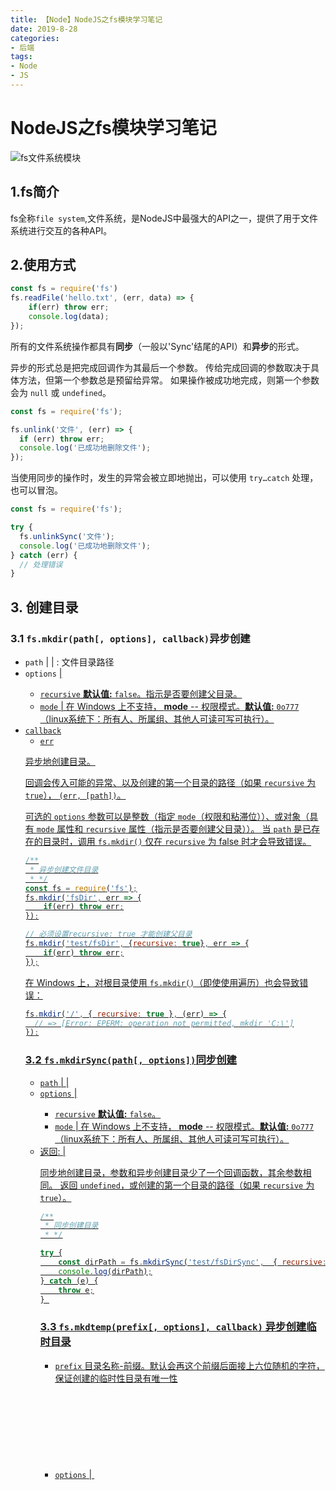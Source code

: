 ```yaml
---
title: 【Node】NodeJS之fs模块学习笔记
date: 2019-8-28
categories: 
- 后端
tags: 
- Node
- JS
---
```


# NodeJS之fs模块学习笔记

![fs文件系统模块](E:\blog\images\node\fs.png)

## 1.fs简介

fs全称`file system`,文件系统，是NodeJS中最强大的API之一，提供了用于文件系统进行交互的各种API。

## 2.使用方式

```js
const fs = require('fs')
fs.readFile('hello.txt', (err, data) => {
    if(err) throw err;
    console.log(data);
});
```

所有的文件系统操作都具有**同步**（一般以'Sync'结尾的API）和**异步**的形式。

异步的形式总是把完成回调作为其最后一个参数。 传给完成回调的参数取决于具体方法，但第一个参数总是预留给异常。 如果操作被成功地完成，则第一个参数会为 `null` 或 `undefined`。

```js
const fs = require('fs');

fs.unlink('文件', (err) => {
  if (err) throw err;
  console.log('已成功地删除文件');
});
```

当使用同步的操作时，发生的异常会被立即地抛出，可以使用 `try…catch` 处理，也可以冒泡。

```js
const fs = require('fs');

try {
  fs.unlinkSync('文件');
  console.log('已成功地删除文件');
} catch (err) {
  // 处理错误
}
```

## 3. 创建目录

### 3.1 `fs.mkdir(path[, options], callback)`异步创建

- `path` [<string>](http://nodejs.cn/s/9Tw2bK) | [<Buffer>](http://nodejs.cn/s/6x1hD3) | [<URL>](http://nodejs.cn/s/5dwq7G): 文件目录路径
- `options` [<Object>](http://nodejs.cn/s/jzn6Ao) | [<integer>](http://nodejs.cn/s/SXbo1v)
  - `recursive` [<boolean>](http://nodejs.cn/s/jFbvuT) **默认值:** `false`。指示是否要创建父目录。
  - `mode` [<string>](http://nodejs.cn/s/9Tw2bK) | [<integer>](http://nodejs.cn/s/SXbo1v) 在 Windows 上不支持， **mode** -- 权限模式。**默认值:** `0o777`（linux系统下：所有人、所属组、其他人可读可写可执行）。
- `callback` [<Function>](http://nodejs.cn/s/ceTQa6)
  - `err` [<Error>](http://nodejs.cn/s/qZ873x)

异步地创建目录。

回调会传入可能的异常、以及创建的第一个目录的路径（如果 `recursive` 为 `true`）， `(err, [path])`。

可选的 `options` 参数可以是整数（指定 `mode`（权限和粘滞位））、或对象（具有 `mode` 属性和 `recursive` 属性（指示是否要创建父目录））。 当 `path` 是已存在的目录时，调用 `fs.mkdir()` 仅在 `recursive` 为 false 时才会导致错误。

```js
/**
 * 异步创建文件目录
 * */
const fs = require('fs');
fs.mkdir('fsDir', err => {
    if(err) throw err;
});

// 必须设置recursive: true 才能创建父目录
fs.mkdir('test/fsDir', {recursive: true}, err => {
    if(err) throw err;
});
```

在 Windows 上，对根目录使用 `fs.mkdir()`（即使使用遍历）也会导致错误：

```js
fs.mkdir('/', { recursive: true }, (err) => {
  // => [Error: EPERM: operation not permitted, mkdir 'C:\']
});
```

### 3.2 `fs.mkdirSync(path[, options])`同步创建

- `path` [<string>](http://nodejs.cn/s/9Tw2bK) | [<Buffer>](http://nodejs.cn/s/6x1hD3) | [<URL>](http://nodejs.cn/s/5dwq7G)
- `options` [<Object>](http://nodejs.cn/s/jzn6Ao) | [<integer>](http://nodejs.cn/s/SXbo1v)
  - `recursive` [<boolean>](http://nodejs.cn/s/jFbvuT) **默认值:** `false`。
  - `mode` [<string>](http://nodejs.cn/s/9Tw2bK) | [<integer>](http://nodejs.cn/s/SXbo1v) 在 Windows 上不支持， **mode** -- 权限模式。**默认值:** `0o777`（linux系统下：所有人、所属组、其他人可读可写可执行）。
- 返回: [<string>](http://nodejs.cn/s/9Tw2bK) | [<undefined>](http://nodejs.cn/s/8ym6ow)

同步地创建目录，参数和异步创建目录少了一个回调函数，其余参数相同。 返回 `undefined`，或创建的第一个目录的路径（如果 `recursive` 为 `true`）。

```js
/**
 * 同步创建目录
 * */

try {
    const dirPath = fs.mkdirSync('test/fsDirSync',  { recursive: true });
    console.log(dirPath);
} catch (e) {
    throw e;
} 
```

### 3.3 `fs.mkdtemp(prefix[, options], callback)` 异步创建临时目录

- `prefix` [<string>](http://nodejs.cn/s/9Tw2bK) 目录名称-前缀。默认会再这个前缀后面接上六位随机的字符，保证创建的临时性目录有唯一性
- `options` [<string>](http://nodejs.cn/s/9Tw2bK) | [<Object>](http://nodejs.cn/s/jzn6Ao)  指定编码，参数值为：`'utf-8'` 或者 `{encoding: 'utf-8'}`
  - `encoding` [<string>](http://nodejs.cn/s/9Tw2bK) **默认值:** `'utf8'`。
- `callback` [<Function>](http://nodejs.cn/s/ceTQa6)
  - `err` [<Error>](http://nodejs.cn/s/qZ873x)
  - `directory` [<string>](http://nodejs.cn/s/9Tw2bK)

```js
const fs = require('fs');
const os = require('os');
const path = require('path');
// 获取根目录Temp文件路径
const tmpDir = os.tmpdir();

fs.mkdtemp(path.join(tmpDir, '目录-'), 'utf-8', (err, directory) => {
  if (err) throw err;
  console.log(directory);
  // 打印类似: /tmp/目录-9jEV66(linux) 或 C:\Users\...\AppData\Local\Temp\目录-9jEV66(windows)
});

// 將临时目录创建到指定目录下
const { sep } = path;
fs.mkdtemp(`testDir${sep}`, (err, directory) => {
    if (err) throw err;
    console.log(directory);
    // 输出类似 `/tmp/abc123`。
    // 新的临时目录会被创建在 /tmp 目录中。
});
```

>  [nodejs中通过fs.mkdtemp 创建的临时目录会自动删除么？](https://segmentfault.com/q/1010000010321645)

### 3.4 `fs.mkdtempSync(prefix[, options])`同步创建临时目录

- `prefix` [<string>](http://nodejs.cn/s/9Tw2bK)
- `options` [<string>](http://nodejs.cn/s/9Tw2bK) | [<Object>](http://nodejs.cn/s/jzn6Ao)
  - `encoding` [<string>](http://nodejs.cn/s/9Tw2bK) **默认值:** `'utf8'`。
- 返回: [<string>](http://nodejs.cn/s/9Tw2bK) 返回创建的目录路径。

## 4.追加文件（不存在则创建文件）

### 4.1 `fs.appendFile(path, data[, options], callback)`异步追加文件

- `path` [<string>](http://nodejs.cn/s/9Tw2bK) | [<Buffer>](http://nodejs.cn/s/6x1hD3) | [<URL>](http://nodejs.cn/s/5dwq7G) | [<number>](http://nodejs.cn/s/SXbo1v) 文件名或文件描述符。
- `data` [<string>](http://nodejs.cn/s/9Tw2bK) | [<Buffer>](http://nodejs.cn/s/6x1hD3)
- `options` [<Object>](http://nodejs.cn/s/jzn6Ao) | [<string>](http://nodejs.cn/s/9Tw2bK)
  - `encoding` [<string>](http://nodejs.cn/s/9Tw2bK) | [<null>](http://nodejs.cn/s/334hvC) **默认值:** `'utf8'`。
  - `mode` [<integer>](http://nodejs.cn/s/SXbo1v) **默认值:** `0o666`。文件权限
  - `flag` [<string>](http://nodejs.cn/s/9Tw2bK) 参见[文件系统 `flag` 的支持](http://nodejs.cn/s/JjbY8n)。**默认值:** `'a'`。
- `callback` [<Function>](http://nodejs.cn/s/ceTQa6)
  - `err` [<Error>](http://nodejs.cn/s/qZ873x)

异步地追加数据到文件，如果文件尚不存在则创建文件。 `data` 可以是字符串或 [`Buffer`](http://nodejs.cn/s/FApxjh)。

```js
fs.appendFile('文件.txt', '追加的数据', (err) => {
  if (err) throw err;
  console.log('数据已被追加到文件');
});
```

如果 `options` 是字符串，则它指定字符编码：

```js
fs.appendFile('文件.txt', '追加的数据', 'utf8', callback);
```

`path` 可以指定为已打开用于追加（使用 `fs.open()` 或 `fs.openSync()`）的数字型文件描述符。 文件描述符不会自动关闭。

```js
fs.open('文件.txt', 'a', (err, fd) => {
  if (err) throw err;
  fs.appendFile(fd, '追加的数据', 'utf8', (err) => {
    fs.close(fd, (err) => {
      if (err) throw err;
    });
    if (err) throw err;
  });
});
```

### 4.2 `fs.appendFileSync(path, data[, options])`同步追加文件

- `path` [<string>](http://nodejs.cn/s/9Tw2bK) | [<Buffer>](http://nodejs.cn/s/6x1hD3) | [<URL>](http://nodejs.cn/s/5dwq7G) | [<number>](http://nodejs.cn/s/SXbo1v) 文件名或文件描述符。
- `data` [<string>](http://nodejs.cn/s/9Tw2bK) | [<Buffer>](http://nodejs.cn/s/6x1hD3)
- `options` [<Object>](http://nodejs.cn/s/jzn6Ao) | [<string>](http://nodejs.cn/s/9Tw2bK)
  - `encoding` [<string>](http://nodejs.cn/s/9Tw2bK) | [<null>](http://nodejs.cn/s/334hvC) **默认值:** `'utf8'`。
  - `mode` [<integer>](http://nodejs.cn/s/SXbo1v) **默认值:** `0o666`。文件权限
  - `flag` [<string>](http://nodejs.cn/s/9Tw2bK) 参见[文件系统 `flag` 的支持](http://nodejs.cn/s/JjbY8n)。**默认值:** `'a'`。

同步地将数据追加到文件，如果文件不存在则创建该文件。 `data` 可以是字符串或 [`Buffer`](http://nodejs.cn/s/FApxjh)。

```js
try {
  fs.appendFileSync('文件.txt', '追加的数据');
  console.log('数据已被追加到文件');
} catch (err) {
  /* 处理错误 */
}
```

如果 `options` 是字符串，则它指定字符编码：

```js
fs.appendFileSync('文件.txt', '追加的数据', 'utf8');
```

`path` 可以指定为已打开用于追加（使用 `fs.open()` 或 `fs.openSync()`）的数字型文件描述符。 文件描述符不会自动关闭。

```js
let fd;

try {
  fd = fs.openSync('文件.txt', 'a');
  fs.appendFileSync(fd, '追加的数据', 'utf8');
} catch (err) {
  /* 处理错误 */
} finally {
  if (fd !== undefined)
    fs.closeSync(fd);
}
```

## *5. 打开文件

### 5.1  `fs.open(path[, flags[, mode]], callback)`异步打开文件

- `path` [<string>](http://nodejs.cn/s/9Tw2bK) | [<Buffer>](http://nodejs.cn/s/6x1hD3) | [<URL>](http://nodejs.cn/s/5dwq7G)
- `flags` [<string>](http://nodejs.cn/s/9Tw2bK) | [<number>](http://nodejs.cn/s/SXbo1v) 参见[文件系统 `flag` 的支持](http://nodejs.cn/s/JjbY8n)。 **默认值:** `'r'`。
- `mode` [<string>](http://nodejs.cn/s/9Tw2bK) | [<integer>](http://nodejs.cn/s/SXbo1v) **默认值:** `0o666`（可读写）。
- `callback` [<Function>](http://nodejs.cn/s/ceTQa6)
  - `err` [<Error>](http://nodejs.cn/s/qZ873x)
  - `fd` [<integer>](http://nodejs.cn/s/SXbo1v) 文件描述符的整数

```js
const fs = require('fs');
fs.open('文件.txt', 'r', (err, dir) => {
    if (err) throw err;
    console.log('打开文件', dir);
    // 一般不这样使用而是直接使用 fs.readFile
    fs.readFile(dir, (err, data) => {
        if (err) throw err;
        console.log(data.toString())
    })
});
```

### 5.2 `fs.openSync(path[, flags, mode])`同步打开文件

- `path` [<string>](http://nodejs.cn/s/9Tw2bK) | [<Buffer>](http://nodejs.cn/s/6x1hD3) | [<URL>](http://nodejs.cn/s/5dwq7G)
- `flags` [<string>](http://nodejs.cn/s/9Tw2bK) | [<number>](http://nodejs.cn/s/SXbo1v) 参见[文件系统 `flag` 的支持](http://nodejs.cn/s/JjbY8n)。 **默认值:** `'r'`。
- `mode` [<string>](http://nodejs.cn/s/9Tw2bK) | [<integer>](http://nodejs.cn/s/SXbo1v) **默认值:** `0o666`（可读写）。
- 返回: [<number> ](http://nodejs.cn/s/SXbo1v)返回表示文件描述符的整数。

### 5.3 为什么不使用它们？

源码解读：

```js
// fs.open方法
function open(path, flags, mode, callback) {
	...
    //  binding.open方法
  binding.open(pathModule.toNamespacedPath(path),
               flagsNumber,
               mode,
               req);
}

// fs.readFile
function readFile(path, options, callback) {
	...
  path = getValidatedPath(path);
    //  binding.open方法
  binding.open(pathModule.toNamespacedPath(path),
               stringToFlags(options.flag || 'r'),
               0o666,
               req);
}

// fs.write
function writeFile(path, data, options, callback) {
    ...
    // 这里调用了fs.open
  fs.open(path, flag, options.mode, (openErr, fd) => {
    if (openErr) {
      callback(openErr);
    } else {
      writeFd(fd, false);
    }
  });

}
```

从源码中可以看出，一般直接使用`fs.readFile`等方式直接操作文件即可，因为他们都之间或间接的使用了`open`方法。

## 6. 读取文件

### 6.1 `fs.readFile(path[, options], callback)`异步读取文件

- `path` [<string>](http://nodejs.cn/s/9Tw2bK) | [<Buffer>](http://nodejs.cn/s/6x1hD3) | [<URL>](http://nodejs.cn/s/5dwq7G) | [<integer>](http://nodejs.cn/s/SXbo1v) 文件名或文件描述符。
- `options` [<Object>](http://nodejs.cn/s/jzn6Ao) | [<string>](http://nodejs.cn/s/9Tw2bK)
  - `encoding` [<string>](http://nodejs.cn/s/9Tw2bK) | [<null>](http://nodejs.cn/s/334hvC) **默认值:** `null`。字符编码
  - `flag` [<string>](http://nodejs.cn/s/9Tw2bK) 参见[文件系统 `flag` 的支持](http://nodejs.cn/s/JjbY8n)。**默认值:** `'r'`。
- `callback` [<Function>](http://nodejs.cn/s/ceTQa6)
  - `err` [<Error>](http://nodejs.cn/s/qZ873x)
  - `data` [<string>](http://nodejs.cn/s/9Tw2bK) | [<Buffer>](http://nodejs.cn/s/6x1hD3) 如果没有指定字符编码，则返回原始的 buffer。

异步地读取文件的全部内容。

```js
fs.readFile('文件名','utf8', (err, data) => {
  if (err) throw err;
  console.log(data);
});
```

`fs.readFile()` 函数会缓冲整个文件。 若要最小化内存成本，则尽可能选择流式（使用 `fs.createReadStream()`）。

### 6.2 `fs.readFileSync(path[, options])`同步读取文件

- `path` [<string>](http://nodejs.cn/s/9Tw2bK) | [<Buffer>](http://nodejs.cn/s/6x1hD3) | [<URL>](http://nodejs.cn/s/5dwq7G) | [<integer>](http://nodejs.cn/s/SXbo1v) 文件名或文件描述符。
- `options` [<Object>](http://nodejs.cn/s/jzn6Ao) | [](http://nodejs.cn/s/9Tw2bK)
  - `encoding` [<string>](http://nodejs.cn/s/9Tw2bK) | [<null>](http://nodejs.cn/s/334hvC) **默认值:** `null`。字符编码
  - `flag` [<string>](http://nodejs.cn/s/9Tw2bK) 参见[文件系统 `flag` 的支持](http://nodejs.cn/s/JjbY8n)。**默认值:** `'r'`。
- 返回: [<string>](http://nodejs.cn/s/9Tw2bK) | [<buffer>](http://nodejs.cn/s/6x1hD3) 返回 `path` 的内容。如果指定了 `encoding` 选项，则此函数返回字符串。 否则，返回 buffer。

## 7. 写入文件

### 7.1`fs.writeFile(file, data[, options], callback)`异步写入文件

- `file` [<string>](http://nodejs.cn/s/9Tw2bK) | [<Buffer>](http://nodejs.cn/s/6x1hD3) | [<URL>](http://nodejs.cn/s/5dwq7G) | [<integer>](http://nodejs.cn/s/SXbo1v) 文件名或文件描述符。
- `data` [<string>](http://nodejs.cn/s/9Tw2bK) | [<Buffer>](http://nodejs.cn/s/6x1hD3) | [<TypedArray>](http://nodejs.cn/s/oh3CkV) | [<DataView>](http://nodejs.cn/s/yCdVkD)
- `options` [<Object>](http://nodejs.cn/s/jzn6Ao) | [<string>](http://nodejs.cn/s/9Tw2bK)
  - `encoding` [<string>](http://nodejs.cn/s/9Tw2bK) | [<null>](http://nodejs.cn/s/334hvC) **默认值:** `'utf8'`。
  - `mode` [<integer>](http://nodejs.cn/s/SXbo1v) **默认值:** `0o666`。
  - `flag` [<string>](http://nodejs.cn/s/9Tw2bK) 参见[文件系统 `flag` 的支持](http://nodejs.cn/s/JjbY8n)。 **默认值:** `'w'`。
- `callback` [<Function>](http://nodejs.cn/s/ceTQa6)
  - `err` [<Error>](http://nodejs.cn/s/qZ873x)

当 `file` 是文件名时，则异步地写入数据到文件（如果文件已存在，则覆盖文件）。 `data` 可以是字符串或 buffer。

当 `file` 是文件描述符时，则其行为类似于直接调用 `fs.write()`（建议使用）。 参见以下关于使用文件描述符的说明。

如果 `data` 是 buffer，则 `encoding` 选项会被忽略。

```js
const data = new Uint8Array(Buffer.from('Node.js 中文网'));
fs.writeFile('文件.txt', data, (err) => {
  if (err) throw err;
  console.log('文件已被保存');
});
```

如果 `options` 是字符串，则它指定字符编码：

```js
fs.writeFile('文件.txt', 'Node.js 中文网', 'utf8', callback);
```

不等待回调就对同一个文件多次使用 `fs.writeFile()` 是不安全的。 对于这种情况，建议使用 [`fs.createWriteStream()`](http://nodejs.cn/s/VdSJQa)。

### 7.2`fs.writeFileSync(file, data[, options])`同步写入文件

- `file` [<string>](http://nodejs.cn/s/9Tw2bK) | [<Buffer>](http://nodejs.cn/s/6x1hD3) | [<URL>](http://nodejs.cn/s/5dwq7G) | [<integer>](http://nodejs.cn/s/SXbo1v) 文件名或文件描述符。
- `data` [<string>](http://nodejs.cn/s/9Tw2bK) | [<Buffer>](http://nodejs.cn/s/6x1hD3) | [<TypedArray>](http://nodejs.cn/s/oh3CkV) | [<DataView>](http://nodejs.cn/s/yCdVkD)
- `options` [<Object>](http://nodejs.cn/s/jzn6Ao) | [<string>](http://nodejs.cn/s/9Tw2bK)
  - `encoding` [<string>](http://nodejs.cn/s/9Tw2bK) | [<null>](http://nodejs.cn/s/334hvC) **默认值:** `'utf8'`。
  - `mode` [<integer>](http://nodejs.cn/s/SXbo1v) **默认值:** `0o666`。
  - `flag` [<string>](http://nodejs.cn/s/9Tw2bK) 参见[文件系统 `flag` 的支持](http://nodejs.cn/s/JjbY8n)。 **默认值:** `'w'`。

返回 `undefined`。

## 8. 拷贝文件

### 8.1 `fs.copyFile(src, dest[, mode], callback)`异步拷贝文件

- `src` [<string>](http://nodejs.cn/s/9Tw2bK) | [<Buffer>](http://nodejs.cn/s/6x1hD3) | [<URL>](http://nodejs.cn/s/5dwq7G) 要拷贝的源文件名。
- `dest` [<string>](http://nodejs.cn/s/9Tw2bK) | [<Buffer>](http://nodejs.cn/s/6x1hD3) | [<URL>](http://nodejs.cn/s/5dwq7G) 拷贝操作的目标文件名。
- `mode` [<integer>](http://nodejs.cn/s/SXbo1v) 用于拷贝操作的修饰符。**默认值:** `0`。
- `callback` [<Function>](http://nodejs.cn/s/ceTQa6)

异步地将 `src` 拷贝到 `dest`。 默认情况下，如果 `dest` 已经存在，则覆盖它。 除了可能的异常，回调函数没有其他参数。 Node.js 不保证拷贝操作的原子性。 如果在打开目标文件用于写入后发生错误，则 Node.js 将尝试删除目标文件。

`mode` 是一个可选的整数，指定拷贝操作的行为。 可以创建由两个或更多个值按位或组成的掩码（比如 `fs.constants.COPYFILE_EXCL | fs.constants.COPYFILE_FICLONE`）。

- `fs.constants.COPYFILE_EXCL` - 如果 `dest` 已存在，则拷贝操作将失败。
- `fs.constants.COPYFILE_FICLONE` - 拷贝操作将尝试创建写时拷贝（copy-on-write）链接。如果平台不支持写时拷贝，则使用后备的拷贝机制。
- `fs.constants.COPYFILE_FICLONE_FORCE` - 拷贝操作将尝试创建写时拷贝链接。如果平台不支持写时拷贝，则拷贝操作将失败。

```js
const fs = require('fs');
const { COPYFILE_EXCL } = fs.constants;

function callback(err) {
  if (err) throw err;
  console.log('源文件已拷贝到目标文');
}

// 默认情况下将创建或覆盖目标文件。
fs.copyFile('源文件.txt', '目标文件.txt', callback);

// 通过使用 COPYFILE_EXCL，如果目标文件存在，则操作将失败。
fs.copyFile('源文件.txt', '目标文件.txt', COPYFILE_EXCL, callback);
```

### 8.2 `fs.copyFileSync(src, dest[, mode])`同步拷贝文件

- `src` [<string>](http://nodejs.cn/s/9Tw2bK) | [<Buffer>](http://nodejs.cn/s/6x1hD3) | [<URL>](http://nodejs.cn/s/5dwq7G) 要拷贝的源文件名。
- `dest` [<string>](http://nodejs.cn/s/9Tw2bK) | [<Buffer>](http://nodejs.cn/s/6x1hD3) | [<URL>](http://nodejs.cn/s/5dwq7G) 拷贝操作的目标文件名。
- `mode` [<integer>](http://nodejs.cn/s/SXbo1v) 用于拷贝操作的修饰符。**默认值:** `0`。

其余同``fs.copyFile(src, dest[, mode], callback)`

```js
const fs = require('fs');
const { COPYFILE_EXCL } = fs.constants;

// 默认情况下将创建或覆盖目标文件。
fs.copyFileSync('源文件.txt', '目标文件.txt');
console.log('源文件已拷贝到目标文件');

// 通过使用 COPYFILE_EXCL，如果目标文件存在，则操作将失败。
fs.copyFileSync('源文件.txt', '目标文件.txt', COPYFILE_EXCL);
```

## 9.重命名文件

### 9.1 `fs.rename(oldPath, newPath, callback)`异步重命名文件

- `oldPath` [<string>](http://nodejs.cn/s/9Tw2bK) | [<Buffer>](http://nodejs.cn/s/6x1hD3) | [<URL>](http://nodejs.cn/s/5dwq7G) 
- `newPath` [<string>](http://nodejs.cn/s/9Tw2bK) | [<Buffer>](http://nodejs.cn/s/6x1hD3) | [<URL>](http://nodejs.cn/s/5dwq7G) 
- `callback` [<Function>](http://nodejs.cn/s/ceTQa6)
  - `err` [<Error>](http://nodejs.cn/s/qZ873x)

异步地把 `oldPath` 文件重命名为 `newPath` 提供的路径名。 如果 `newPath` 已存在，则覆盖它。 除了可能的异常，完成回调没有其他参数。

也可参见 [`rename(2)`](http://nodejs.cn/s/YbqghQ)。

```js
fs.rename('旧文件.txt', '新文件.txt', (err) => {
  if (err) throw err;
  console.log('重命名完成');
});
```

### 9.2 `fs.renameSync(oldPath, newPath, callback)`同步重命名文件

- `oldPath` [<string>](http://nodejs.cn/s/9Tw2bK) | [<Buffer>](http://nodejs.cn/s/6x1hD3) | [<URL>](http://nodejs.cn/s/5dwq7G) 
- `newPath` [<string>](http://nodejs.cn/s/9Tw2bK) | [<Buffer>](http://nodejs.cn/s/6x1hD3) | [<URL>](http://nodejs.cn/s/5dwq7G) 
- 返回 `undefined`

## 10.判断文件

### 10.1 `fs.access(path[, mode], callback)` 异步测试文件权限（存在、读写）

- `path` [<string>](http://nodejs.cn/s/9Tw2bK) | [<Buffer>](http://nodejs.cn/s/6x1hD3) | [<URL>](http://nodejs.cn/s/5dwq7G) 
- `mode` [<integer>](http://nodejs.cn/s/SXbo1v) **默认值:** `fs.constants.F_OK`。
- `callback` [<Function>](http://nodejs.cn/s/ceTQa6)
  - `err` [<Error>](http://nodejs.cn/s/qZ873x)

测试用户对 `path` 指定的文件或目录的权限。 `mode` 参数是一个可选的整数，指定要执行的可访问性检查。 查看[文件可访问性的常量](http://nodejs.cn/s/qZfpqk)了解 `mode` 的可选值。 可以创建由两个或更多个值按位或组成的掩码（例如 `fs.constants.W_OK | fs.constants.R_OK`）。

最后一个参数 `callback` 是回调函数，调用时会传入可能的错误参数。 如果任何可访问性检查失败，则错误参数会是 `Error` 对象。 以下示例会检查 `package.json` 是否存在、以及是否可读或可写。

```js
const file = 'package.json';

// 检查文件是否存在于当前目录中。
fs.access(file, fs.constants.F_OK, (err) => {
  console.log(`${file} ${err ? '不存在' : '存在'}`);
});

// 检查文件是否可读。
fs.access(file, fs.constants.R_OK, (err) => {
  console.log(`${file} ${err ? '不可读' : '可读'}`);
});

// 检查文件是否可写。
fs.access(file, fs.constants.W_OK, (err) => {
  console.log(`${file} ${err ? '不可写' : '可写'}`);
});

// 检查文件是否存在于当前目录中、以及是否可写。
fs.access(file, fs.constants.F_OK | fs.constants.W_OK, (err) => {
  if (err) {
    console.error(
      `${file} ${err.code === 'ENOENT' ? '不存在' : '只可读'}`);
  } else {
    console.log(`${file} 存在，且可写`);
  }
});
```

### 10.2`fs.accessSync(path[, mode])` 同步测试文件权限（存在、读写）

- `path` [<string>](http://nodejs.cn/s/9Tw2bK) | [<Buffer>](http://nodejs.cn/s/6x1hD3) | [<URL>](http://nodejs.cn/s/5dwq7G) 
- `mode` [<integer>](http://nodejs.cn/s/SXbo1v) **默认值:** `fs.constants.F_OK`

同步地测试用户对 `path` 指定的文件或目录的权限。 `mode` 参数是一个可选的整数，指定要执行的可访问性检查。 查看[文件可访问性的常量](http://nodejs.cn/s/qZfpqk)了解 `mode` 的可选值。 可以创建由两个或更多个值按位或组成的掩码（例如 `fs.constants.W_OK | fs.constants.R_OK`）。

如果可访问性检查失败，则抛出 `Error`。 否则，该方法将返回 `undefined`。

```js
try {
  fs.accessSync('etc/passwd', fs.constants.R_OK | fs.constants.W_OK);
  console.log('可以读写');
} catch (err) {
  console.error('无权访问');
}
```

### 10.3 `fs.open`写入时判断存在是否有效

```js
fs.open('文件', 'wx', (err, fd) => {
  if (err) {
    if (err.code === 'EEXIST') {
      console.error('文件已存在');
      return;
    }

    throw err;
  }

  writeMyData(fd);
});
```

### 10.4 `fs.open`读取时判断存在文件是否有效

```js
fs.open('文件', 'r', (err, fd) => {
  if (err) {
    if (err.code === 'ENOENT') {
      console.error('文件不存在');
      return;
    }

    throw err;
  }

  readMyData(fd);
});
```

### 10.5 `fs.existsSync(path)` 判断文件是否存在

- `path` [<string>](http://nodejs.cn/s/9Tw2bK) | [<Buffer>](http://nodejs.cn/s/6x1hD3) | [<URL>](http://nodejs.cn/s/5dwq7G) 
- 返回: [<boolean>](http://nodejs.cn/s/jFbvuT)

如果路径存在，则返回 `true`，否则返回 `false`。

详见此 API 的异步版本的文档：[`fs.exists()`](http://nodejs.cn/s/udxWhD)。

虽然 `fs.exists()` 是弃用的，但 `fs.existsSync()` 不是弃用的。 `fs.exists()` 的 `callback` 参数接受的参数与其他的 Node.js 回调的不一致。 `fs.existsSync()` 不使用回调。

```js
if (fs.existsSync('文件')) {
  console.log('该路径已存在');
}
```

## 11. 监听文件的变化

![监听文件的变化](E:\blog\images\node\watch-code.gif)

### 11.1 `fs.watch(filename[, options][, listener])`监听文件更改(高效)

- `filename`  [<string>](http://nodejs.cn/s/9Tw2bK) | [<Buffer>](http://nodejs.cn/s/6x1hD3) | [<URL>](http://nodejs.cn/s/5dwq7G) 
- `options` [<string>](http://nodejs.cn/s/9Tw2bK) | [<Object>](http://nodejs.cn/s/jzn6Ao)
  - `persistent` [<boolean>](http://nodejs.cn/s/jFbvuT) 指示如果文件已正被监视，进程是否应继续运行。**默认值:** `true`。
  - `recursive` [<boolean>](http://nodejs.cn/s/jFbvuT) 指示应该监视所有子目录，还是仅监视当前目录。这适用于监视目录时，并且仅适用于受支持的平台（参见[注意事项](http://nodejs.cn/s/PJEx13)）。**默认值:** `false`。
  - `encoding` [<string>](http://nodejs.cn/s/9Tw2bK) 指定用于传给监听器的文件名的字符编码。**默认值:** `'utf8'`。
- `listener` [<Function>](http://nodejs.cn/s/ceTQa6) | [<Buffer>](http://nodejs.cn/s/8ym6ow) **默认值:** `undefined`。
  - `eventType` [<string>](http://nodejs.cn/s/9Tw2bK)
  - `filename` [<string>](http://nodejs.cn/s/9Tw2bK) | [<Buffer>](http://nodejs.cn/s/6x1hD3)
- 返回: [<fs.FSWatcher>](http://nodejs.cn/s/8XNtAD)

第二个参数是可选的。 如果 `options` 传入字符串，则它指定 `encoding`。 否则， `options` 应传入对象。

监听器回调有两个参数 `(eventType, filename)`。 `eventType` 是 `'rename'` 或 `'change'`， `filename` 是触发事件的文件的名称。

```js
fs.watch('somedir', (eventType, filename) => {
  console.log(`事件类型是: ${eventType}`);
  if (filename) {
    console.log(`提供的文件名: ${filename}`);
  } else {
    console.log('文件名未提供');
  }
});
```

**使用 [`fs.watch()`](http://nodejs.cn/s/h2QY7Q) 比 `fs.watchFile` 和 `fs.unwatchFile` 更高效。 应尽可能使用 `fs.watch` 代替 `fs.watchFile` 和 `fs.unwatchFile`。**

### 11.2 `fs.watchFile(filename[, options], listener)`监听文件更改

- `filename`  [<string>](http://nodejs.cn/s/9Tw2bK) | [<Buffer>](http://nodejs.cn/s/6x1hD3) | [<URL>](http://nodejs.cn/s/5dwq7G) 
- `options` [<Object>](http://nodejs.cn/s/jzn6Ao)
  - `bigint` [<boolean>](http://nodejs.cn/s/jFbvuT) **默认值:** `false`。
  - `persistent` [<boolean>](http://nodejs.cn/s/jFbvuT) **默认值:** `true`。
  - `interval` [<integer>](http://nodejs.cn/s/SXbo1v) **默认值:** `5007`。
- `listener` [<Function>](http://nodejs.cn/s/ceTQa6)
  - `current` [<fs.State>](http://nodejs.cn/s/NMuvVx)
  - `previous` [<fs.State>](http://nodejs.cn/s/NMuvVx)

监视 `filename` 的更改。 每当访问文件时都会调用 `listener` 回调。

`options` 参数可以省略。 如果提供，则它应该是一个对象。 `options` 对象可以包含一个名为 `persistent` 的布尔值，指示当文件正在被监视时，进程是否应该继续运行。 `options` 对象可以指定 `interval` 属性，指示**轮询**目标的频率（以毫秒为单位）。

`listener` 有两个参数，当前的 stat 对象和之前的 stat 对象：

```js
fs.watchFile('message.text', (curr, prev) => {
  console.log(`当前的最近修改时间是: ${curr.mtime}`);
  console.log(`之前的最近修改时间是: ${prev.mtime}`);
});
```

### 11.3 `fs.unwatchFile(filename[, listener])` 解绑监听器

- `filename`  [<string>](http://nodejs.cn/s/9Tw2bK) | [<Buffer>](http://nodejs.cn/s/6x1hD3) | [<URL>](http://nodejs.cn/s/5dwq7G) 
- `listener` [<Function>](http://nodejs.cn/s/ceTQa6) 可选的，之前使用 `fs.watchFile()` 绑定的监听器。

停止监视 `filename` 的变化。 如果指定了 `listener`，则仅移除此特定监听器，否则，将移除所有监听器，从而停止监视 `filename`。

对未被监视的文件名调用 `fs.unwatchFile()` 将是空操作，而不是错误。

使用 [`fs.watch()`](http://nodejs.cn/s/h2QY7Q) 比 `fs.watchFile()` 和 `fs.unwatchFile()` 更高效。 应尽可能使用 `fs.watch()` 代替 `fs.watchFile()` 和 `fs.unwatchFile()`。

### 11.4 为什么推荐[`fs.watch()`](http://nodejs.cn/s/h2QY7Q)

> [精读《如何利用 Nodejs 监听文件夹》](https://www.jianshu.com/p/09dae09457fa)
>
> [原文《How to Watch for Files Changes in Node.js》](https://thisdavej.com/how-to-watch-for-files-changes-in-node-js/)

+ `fs.watchFile` 是通过轮询检测文件变化的，它并不能实时作出反馈，而且只能监听一个文件，存在效率问题。

+ `fs.watch` 通过操作系统提供的文件更改通知机制来监听

  > `fs.watch`方式取决于底层操作系统，通知文件系统更改的方法如下：（了解一下）
  >
  > - 在 Linux 系统上，使用 [`inotify(7)`](http://nodejs.cn/s/d7HYeP)。
  > - 在 BSD 系统上，使用 [`kqueue(2)`](http://nodejs.cn/s/sKFUBp)。
  > - 在 macOS 系统上，对文件使用 [`kqueue(2)`](http://nodejs.cn/s/sKFUBp)，对目录使用 [`FSEvents`](http://nodejs.cn/s/Asxgry)。
  > - 在 SunOS 系统上（包括 Solaris 和 SmartOS），使用[事件端口](http://nodejs.cn/s/bqLYZP)。
  > - 在 Windows 系统上，此特性取决于 [`ReadDirectoryChangesW`](http://nodejs.cn/s/Tbrfbe)。
  > - 在 Aix 系统上，此特性取决于 [`AHAFS`](http://nodejs.cn/s/uAha9z) 必须启动。
  >
  > 仍然可以使用 `fs.watchFile()`，因为它使用 stat 轮询 ，但这种方法较慢且不太可靠。—— 官方说法

```typescript
fs.watch(dir, (event, filename) => {
  if (filename && event === "change") {
    console.log(`${filename} file Changed`);
  }
});
```

## 12.其他

### 11.1 文件路径`path` 参数解读

`path` [<string>](http://nodejs.cn/s/9Tw2bK) | [<Buffer>](http://nodejs.cn/s/6x1hD3) | [<URL>](http://nodejs.cn/s/5dwq7G) ：大多数 `fs` 操作接受的文件路径可以指定为字符串、[`Buffer`](http://nodejs.cn/s/FApxjh)、或 [`URL`](http://nodejs.cn/s/5dwq7G) 对象（使用 `file:` 协议）。

`file:` URL 始终是绝对路径。

```js
const fs = require('fs');
const fileUrl = new URL('file:///文件');

fs.readFileSync(fileUrl);
```

### 11.2 [文件系统标志](http://nodejs.cn/api/fs.html#fs_file_system_flags)

+ 追加`a`

    | `flag`  | 描述                                                         |
    | ------- | ------------------------------------------------------------ |
    | `'a'`   | 打开文件用于追加。 如果文件不存在，则创建该文件。            |
    | `'ax'`  | 类似于 `'a'`，但如果路径存在，则失败。                       |
    | `'a+'`  | 打开文件用于读取和追加。 如果文件不存在，则创建该文件。      |
    | `'ax+'` | 类似于 `'a+'`，但如果路径存在，则失败。                      |
    | `'as'`  | 打开文件用于追加（在同步模式中）。 如果文件不存在，则创建该文件。 |
    | `'as+'` | 打开文件用于读取和追加（在同步模式中）。 如果文件不存在，则创建该文件。 |

+ 读取`r`

    | `flag`  | 描述                                                         |
    | ------- | ------------------------------------------------------------ |
    | `'r'`   | 打开文件用于读取。 如果文件不存在，则会发生异常。            |
    | `'r+'`  | 打开文件用于读取和写入。 如果文件不存在，则会发生异常。      |
    | `'rs+'` | 打开文件用于读取和写入（在同步模式中）。 指示操作系统绕过本地的文件系统缓存。 |

+ 写入`w`

  | `flag`  | 描述                                                         |
  | ------- | ------------------------------------------------------------ |
  | `'w'`   | 打开文件用于写入。 如果文件不存在则创建文件，如果文件存在则截断文件。 |
  | `'wx'`  | 类似于 `'w'`，但如果路径存在，则失败。                       |
  | `'w+'`  | 打开文件用于读取和写入。 如果文件不存在则创建文件，如果文件存在则截断文件。 |
  | `'wx+'` | 类似于 `'w+'`，但如果路径存在，则失败。                      |

  

## 13.高级API

### 13.1 异步方法升级为Promise回调：

+ `fs.promises.access` 测试用户对 `path` 指定的文件或目录的权限
+ `fs.promises.appendFile` 异步追加数据
+ `fs.promises.copyFile` 异步拷贝文件
+ `fs.promises.mkdir` 异步创建目录
+ `fs.promises.mkdtemp` 异步创建临时目录
+ `fs.promises.open` 异步打开文件
+ `fs.promises.readFile`异步读取文件
+ `fs.promises.rename` 异步重命名文件
+ `fs.promises.rmdir` 异步移除文件目录
+ `fs.promises.writeFile`异步写入文件

```js
const fs = require('fs');
fs.promises.readFile('文件.txt', 'utf8').then(res => {
    console.log(res);
});
```

### 13.2 使用Stream流式操作文件

> [Node.js 流: 你需要知道的一切](https://juejin.im/post/5940a9c3128fe1006a0ab176)

#### 13.2.1 `fs.createReadStream(path[, options])`创建可读流

- `path`  [<string>](http://nodejs.cn/s/9Tw2bK) | [<Buffer>](http://nodejs.cn/s/6x1hD3) | [<URL>](http://nodejs.cn/s/5dwq7G) 
- `options` [<string>](http://nodejs.cn/s/9Tw2bK) | [<Object>](http://nodejs.cn/s/jzn6Ao)
  - `flags` [<string>](http://nodejs.cn/s/9Tw2bK) 参见[文件系统 `flag` 的支持](http://nodejs.cn/s/JjbY8n)。 **默认值:** `'r'`。
  - `encoding` [<string>](http://nodejs.cn/s/9Tw2bK) **默认值:** `null`。
  - `fd` [<integer>](http://nodejs.cn/s/SXbo1v) **默认值:** `null`。如果指定了 `fd`，则 `ReadStream` 会忽略 `path` 参数，并且会使用指定的文件描述符
  - `mode` [<integer>](http://nodejs.cn/s/SXbo1v) **默认值:** `0o666`。
  - `autoClose` [<boolean>](http://nodejs.cn/s/jFbvuT) **默认值:** `true`。
  - `emitClose` [<boolean>](http://nodejs.cn/s/jFbvuT) **默认值:** `false`。
  - `start` [<integer>](http://nodejs.cn/s/SXbo1v) 从文件中读取一定范围的字节，而不是读取整个文件
  - `end` [<integer>](http://nodejs.cn/s/SXbo1v) **默认值:** `Infinity`。从文件中读取一定范围的字节，而不是读取整个文件
  - `highWaterMark` [<integer>](http://nodejs.cn/s/SXbo1v) **默认值:** `64 * 1024`。
  - `fs` [<Object>](http://nodejs.cn/s/jzn6Ao) | [<null>](http://nodejs.cn/s/334hvC) **默认值:** `null`。
- 返回: [<fs.ReadStream>](http://nodejs.cn/s/C3Eioq) 参见[可读流](http://nodejs.cn/s/vx79o1)。

```js

const fs=require('fs');
const path=require('path');
let readStream=fs.createReadStream('./test/b.js',{encoding:'utf8'});
//console.log(readStream);
 
//读取文件发生错误事件
readStream.on('error', (err) => {
    console.log('发生异常:', err);
});
//已打开要读取的文件事件
readStream.on('open', (fd) => {
    console.log('文件已打开:', fd);
});
//文件已经就位，可用于读取事件
readStream.on('ready', () => {
    console.log('文件已准备好..');
});
 
//文件读取中事件·····
readStream.on('data', (chunk) => {
    console.log('读取文件数据:', chunk);
});
 
//文件读取完成事件
readStream.on('end', () => {
    console.log('读取已完成..');
});
 
//文件已关闭事件
readStream.on('close', () => {
    console.log('文件已关闭！');
});

```

#### 13.2.2 `fs.createWriteStream(path[, options])` 创建可写流

- `path`  [<string>](http://nodejs.cn/s/9Tw2bK) | [<Buffer>](http://nodejs.cn/s/6x1hD3) | [<URL>](http://nodejs.cn/s/5dwq7G) 
- `options` [<string>](http://nodejs.cn/s/9Tw2bK) | [<Object>](http://nodejs.cn/s/jzn6Ao)
  - `flags` [<string>](http://nodejs.cn/s/9Tw2bK) 参见[文件系统 `flag` 的支持](http://nodejs.cn/s/JjbY8n)。 **默认值:** `'r'`。
  - `encoding` [<string>](http://nodejs.cn/s/9Tw2bK) **默认值:** `null`。
  - `fd` [<integer>](http://nodejs.cn/s/SXbo1v) **默认值:** `null`。如果指定了 `fd`，则 `ReadStream` 会忽略 `path` 参数，并且会使用指定的文件描述符
  - `mode` [<integer>](http://nodejs.cn/s/SXbo1v) **默认值:** `0o666`。
  - `autoClose` [<boolean>](http://nodejs.cn/s/jFbvuT) **默认值:** `true`。
  - `emitClose` [<boolean>](http://nodejs.cn/s/jFbvuT) **默认值:** `false`。
  - `start` [<integer>](http://nodejs.cn/s/SXbo1v)  范围 [0, [`Number.MAX_SAFE_INTEGER`](http://nodejs.cn/s/e9ereu)] 
  - `fs` [<Object>](http://nodejs.cn/s/jzn6Ao) | [<null>](http://nodejs.cn/s/334hvC) **默认值:** `null`。

+ 返回: [<fs.WriteStream>](http://nodejs.cn/s/2uZDVA) 参见[可写流](http://nodejs.cn/s/9JUnJ8)。

## 14.小结

+ 创建目录

  ```js
  fs.mkdir
  fs.mkdirSync
  
  fs.mkdtemp
  fs.mkdtempSync
  
  fs.promises.mkdir
  fs.promises.mkdtemp
  ```

+ 追加文件

  ```js
  fs.appendFile
  fs.appendFileSync
  
  fs.promises.appendFile
  ```

+ 打开文件

  ```js
  fs.open
  fs.openSync
  
  fs.promises.open
  ```

+ 读取文件

  ```js
  fs.readFile
  fs.readFileSync
  
  fs.promises.readFile
  ```

+ 写入文件

  ```js
  fs.writeFile
  fs.writeFileSync
  
  fs.promises.writeFile
  ```

+ 拷贝文件

  ```js
  fs.copyFile
  fs.copyFileSync
  
  fs.promises.copyFile
  ```

+ 重命名文件

  ```js
  fs.rename
  fs.renameSync
  
  fs.promises.rename
  ```

+ 判断文件

  ```js
  fs.access
  fs.accessSync
  
  fs.promises.access
  
  fs.existsSync
  ```

+ 监听文件

  ```js
  fs.watch
  fs.watchFile
  fs.unwatch
  ```

  